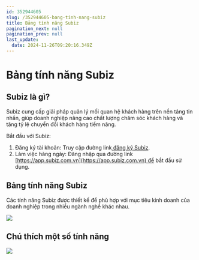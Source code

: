 ```yaml
---
id: 352944605
slug: /352944605-bang-tinh-nang-subiz
title: Bảng tính năng Subiz
pagination_next: null
pagination_prev: null
last_update:
  date: 2024-11-26T09:20:16.349Z
---
```


# Bảng tính năng Subiz

## Subiz là gì?


Subiz cung cấp giải pháp quản lý mối quan hệ khách hàng trên nền tảng tin nhắn, giúp doanh nghiệp nâng cao chất lượng chăm sóc khách hàng và tăng tỷ lệ chuyển đổi khách hàng tiềm năng.

Bắt đầu với Subiz:

01. Đăng ký tài khoản: Truy cập đường link[ ](https://app.subiz.com.vn/register)[đăng ký Subiz](https://app.subiz.com.vn/register).
11. Làm việc hàng ngày: Đăng nhập qua đường link [https://app.subiz.com.vn](https://app.subiz.com.vn) để bắt đầu sử dụng.
## Bảng tính năng Subiz


Các tính năng Subiz được thiết kế để phù hợp với mục tiêu kinh doanh của doanh nghiệp trong nhiều ngành nghề khác nhau.




![](https://vcdn.subiz-cdn.com/file/fisiweglwryfzwxodsxj_acpxkgumifuoofoosble/Bang_tinh_nang_Subiz.png)

## Chú thích một số tính năng





![](https://vcdn.subiz-cdn.com/file/fisgyrbcyidqlytdybrx_acpxkgumifuoofoosble/unnamed.png)